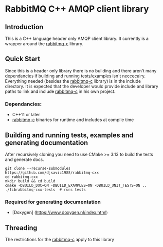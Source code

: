 # RabbitMQ C++ AMQP client library

## Introduction

This is a C++ language header only AMQP client library. It currently is a wrapper around the [rabbitmq-c](https://github.com/alanxz/rabbitmq-c) library.

## Quick Start

Since this is a header only library there is no building and there aren't many dependancies if building and running tests/examples isn't neccecairy. Everything needed (besides the [rabbitmq-c](https://github.com/alanxz/rabbitmq-c) library) is in the include directory. It is expected that the developer would provide include and library paths to link and include [rabbitmq-c](https://github.com/alanxz/rabbitmq-c) in his own project.

### Dependancies:
- C++11 or later
- [rabbitmq-c](https://github.com/alanxz/rabbitmq-c) binaries for runtime and includes at compile time

## Building and running tests, examples and generating documentation

After recursively cloning you need to use CMake >= 3.13 to build the tests and generate docs.

    git clone --recurse-submodules https://github.com/djsavic1988/rabbitmq-cxx
    cd rabbitmq-cxx
    mkdir build && cd build
    cmake -DBUILD_DOC=ON -DBUILD_EXAMPLES=ON -DBUILD_UNIT_TESTS=ON ..
    ./librabbitmq-cxx-tests  # runs tests

### Required for generating documentation
- [Doxygen] (https://www.doxygen.nl/index.html)

## Threading

The restrictions for the [rabbitmq-c](https://github.com/alanxz/rabbitmq-c) apply to this library
